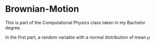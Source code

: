# Brownian-Motion

This is part of the Computational Physics class taken in my Bachelor degree. 

In the first part, a random variable with a normal distribution of mean $\mu$ 
